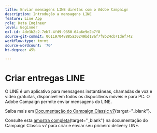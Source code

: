 ```yaml
---
title: Enviar mensagens LINE diretas com o Adobe Campaign
description: Introdução a mensagens LINE
feature: Line App
role: Data Engineer
level: Beginner
exl-id: 4de3b2c2-7eb7-4fd9-9350-64a6e9e2b7f8
source-git-commit: 061197048885a30249bd18af7f8b24cb71def742
workflow-type: tm+mt
source-wordcount: '70'
ht-degree: 45%

---
```


# Criar entregas LINE

O LINE é um aplicativo para mensagens instantâneas, chamadas de voz e vídeo gratuitas, disponível em todos os dispositivos móveis e para PC. O Adobe Campaign permite enviar mensagens do LINE.


Saiba mais em [Documentação do Campaign Classic v7](https://experienceleague.adobe.com/docs/campaign-classic/using/sending-messages/line-channel.html?lang=pt-BR){target="_blank"}.

Consulte esta [amostra completa](https://experienceleague.adobe.com/docs/campaign-classic/using/sending-messages/line-channel.html#example--create-and-send-a-personalized-line-message){target="_blank"} na documentação do Campaign Classic v7 para criar e enviar seu primeiro delivery LINE.
